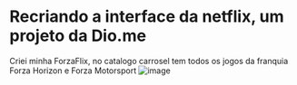 # Recriando a interface da netflix, um projeto da Dio.me
Criei minha ForzaFlix, no catalogo carrosel tem todos os jogos da franquia Forza Horizon e Forza Motorsport
![image](https://user-images.githubusercontent.com/73072383/145241345-131a92aa-1481-4c24-b496-07e31b3a3bfa.png)

